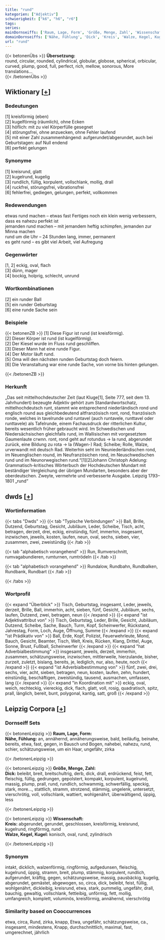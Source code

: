 ```yaml
---
title: "rund"
kategorien: ["Adjektiv"]
schwierigkeit: ["k6", "h6", "r6"]
tags:
series:
mainDornseiffs: ['Raum, Lage, Form', 'Größe, Menge, Zahl', 'Wissenschaft']
domainDornseiffs: ['Nähe, Fühlung', 'Dick', 'Kreis', 'Walze, Kegel, Kugel']
url: "rund"
---
```


{{< betonenÜbs >}}
**Übersetzung:**  
round, circular, rounded, cylindrical, globular, globose, spherical, orbicular, curved, plump, good, full, perfect, rich, mellow, sonorous, More translations...  
{{< /betonenÜbs >}}

## Wiktionary [[+](https://de.wiktionary.org/wiki/rund)]

### Bedeutungen
[1] kreisförmig (eben)  
[2] kugelförmig (räumlich), ohne Ecken  
[3] höflich: mit zu viel Körperfülle gesegnet  
[4] störungsfrei, ohne anzuecken, ohne Fehler laufend  
[5] mit einer Zahl zusammenhängend: aufgerundet/abgerundet, auch bei Geburtstagen: auf Null endend  
[6] perfekt gelungen  

### Synonyme
[1] kreisrund, glatt  
[2] kugelrund, kugelig  
[3] rundlich, füllig, korpulent, vollschlank, mollig, drall  
[4] ruckfrei, störungsfrei, vibrationsfrei  
[6] fehlerfrei, gediegen, gelungen, perfekt, vollkommen  

### Redewendungen
etwas rund machen – etwas fast Fertiges noch ein klein wenig verbessern, dass es nahezu perfekt ist  
jemanden rund machen – mit jemandem heftig schimpfen, jemanden zur Minna machen  
rund um die Uhr – 24 Stunden lang, immer, permanent  
es geht rund – es gibt viel Arbeit, viel Aufregung  

### Gegenwörter
[1, 2] eckig, oval, flach  
[3] dünn, mager  
[4] bockig, holprig, schlecht, unrund  

### Wortkombinationen
[2] ein runder Ball  
[5] ein runder Geburtstag  
[6] eine runde Sache sein  

### Beispiele
{{< betonenZB >}}
[1] Diese Figur ist rund (ist kreisförmig).  
[2] Dieser Körper ist rund (ist kugelförmig).  
[2] Der Kiesel wurde im Fluss rund geschliffen.  
[3] Dieser Mann hat eine runde Figur.  
[4] Der Motor läuft rund.  
[5] Oma will den nächsten runden Geburtstag doch feiern.  
[6] Die Veranstaltung war eine runde Sache, von vorne bis hinten gelungen.  

{{< /betonenZB >}}
### Herkunft
„Das seit mittelhochdeutscher Zeit (laut Kluge[1], Seite 777, seit dem 13. Jahrhundert) bezeugte Adjektiv gehört zum Standardwortschatz, mittelhochdeutsch runt, stammt wie entsprechend niederländisch rond und englisch round aus gleichbedeutend altfranzösisch ront, rond, französisch ronde, welches in tavelrunde und runtavel (auch runtavele, runttavel oder runttavele) als Tafelrunde, einem Fachausdruck der ritterlichen Kultur, bereits wesentlich früher gebraucht wird. Im Schwedischen und Niedersächsischen gleichfalls rund, im Wallisischen mit vorgesetztem Gaumenlaute crwnn. ront, rond geht auf rotundus → la rund, abgerundet zurück, eine Bildung zu rota → la (Wagen-) Rad; Scheibe; Rolle, Walze, urverwandt mit deutsch Rad. Weiterhin seht im Neuniederländischen rond, im Neuenglischen round, im Neufranzösichen rond, im Neuschwedischen rund und im Neunorwegischen rund.“[1][2]Johann Christoph Adelung: Grammatisch-kritisches Wörterbuch der Hochdeutschen Mundart mit beständiger Vergleichung der übrigen Mundarten, besonders aber der oberdeutschen. Zweyte, vermehrte und verbesserte Ausgabe. Leipzig 1793–1801 „rund“  



## dwds [[+](https://www.dwds.de/wb/rund)]

### Wortinformation
{{< tabs "Dwds" >}}
{{< tab "Typische Verbindungen" >}}
Ball, Brille, Dutzend, Geburtstag, Gesicht, Jubiläum, Leder, Scheibe, Tisch, acht, betragen, derzeit, drei, eckig, einstündig, fünf, immerhin, insgesamt, inzwischen, jeweils, kosten, laufen, neun, oval, sechs, sieben, vier, zusammen, zwei, zweistündig
{{< /tab >}}

{{< tab "alphabetisch vorangehend" >}}
Run, Rumverschnitt, rumvagabundieren, rumturnen, rumtrödeln
{{< /tab >}}

{{< tab "alphabetisch vorangehend" >}}
Rundalow, Rundbahn, Rundbalken, Rundbank, Rundbart
{{< /tab >}}

{{< /tabs >}}

### Wortprofil
{{< expand "Überblick" >}} Tisch, Geburtstag, insgesamt, Leder, jeweils, derzeit, Brille, Ball, immerhin, acht, sieben, fünf, Gesicht, Jubiläum, sechs, laufen, Dutzend, zwei, betragen, neun {{< /expand >}}
{{< expand "ist Adjektivattribut von" >}} Tisch, Geburtstag, Leder, Brille, Gesicht, Jubiläum, Dutzend, Scheibe, Sache, Bauch, Turm, Kopf, Scheinwerfer, Rückstand, Jahrestag, Form, Loch, Auge, Öffnung, Summe {{< /expand >}}
{{< expand "ist Prädikativ von" >}} Ball, Erde, Kopf, Polizist, Feuerwehrleute, Mond, Bauch, Gesicht, Beamter, Tisch, Welt, Kreis, Rücken, Klang, Drittel, Auge, Sonne, Brust, Fußball, Scheinwerfer {{< /expand >}}
{{< expand "hat Adverbialbestimmung" >}} insgesamt, jeweils, derzeit, immerhin, zusammen, schätzungsweise, inzwischen, mittlerweile, hierzulande, bisher, zurzeit, zuletzt, bislang, bereits, je, lediglich, nur, also, heute, noch {{< /expand >}}
{{< expand "ist Adverbialbestimmung von" >}} fünf, zwei, drei, sechs, vier, acht, sieben, betragen, neun, kosten, laufen, zehn, hundert, einstündig, beschäftigen, zweistündig, tausend, ausmachen, umfassen, lang {{< /expand >}}
{{< expand "in Koordination mit" >}} eckig, oval, weich, rechteckig, viereckig, dick, flach, glatt, voll, rosig, quadratisch, spitz, prall, länglich, bereit, bunt, polygonal, kantig, satt, groß {{< /expand >}}

## Leipzig Corpora [[+](https://corpora.uni-leipzig.de/en/res?word=rund&corpusId=deu_newscrawl-public_2018)]

### Dornseiff Sets
{{< betonenLeipzig >}}
**Raum, Lage, Form:**  
**Nähe, Fühlung:** an, annähernd, annäherungsweise, bald, beiläufig, beinahe, bereits, etwa, fast, gegen, in Bausch und Bogen, nahebei, nahezu, rund, schier, schätzungsweise, um ein Haar, ungefähr, zirka  

{{< /betonenLeipzig >}}


{{< betonenLeipzig >}}
**Größe, Menge, Zahl:**  
**Dick:** beleibt, breit, breitschultrig, derb, dick, drall, erdrückend, feist, fett, fleischig, füllig, gedrungen, gepolstert, kompakt, korpulent, kugelrund, massig, plump, prall, rund, rundlich, schwammig, schwerfällig, speckig, stark, more..., stattlich, stramm, strotzend, stämmig, ungelenk, untersetzt, vierschrötig, voll, vollschlank, wattiert, wohlgenährt, überwältigend, üppig, less  

{{< /betonenLeipzig >}}


{{< betonenLeipzig >}}
**Wissenschaft:**  
**Kreis:** abgerundet, gerundet, geschlossen, kreisförmig, kreisrund, kugelrund, ringförmig, rund  
**Walze, Kegel, Kugel:** konisch, oval, rund, zylindrisch  

{{< /betonenLeipzig >}}

### Synonym
intakt, dicklich, walzenförmig, ringförmig, aufgedunsen, fleischig, kugelrund, üppig, stramm, breit, plump, stämmig, korpulent, rundlich, aufgerundet, kräftig, gegen, schätzungsweise, massig, pausbäckig, kugelig, abgerundet, gemästet, abgewogen, so, circa, dick, beleibt, feist, füllig, wohlgenährt, dickleibig, kreisrund, etwa, stark, pummelig, ungefähr, drall, bauchig, gewaltig, vollschlank, fettleibig, unförmig, fett, mollig, umfangreich, komplett, voluminös, kreisförmig, annähernd, vierschrötig


### Similarity based on Cooccurrences
etwa, circa, Rund, zirka, knapp, Etwa, ungefähr, schätzungsweise, ca., insgesamt, mindestens, Knapp, durchschnittlich, maximal, fast, umgerechnet, jährlich

